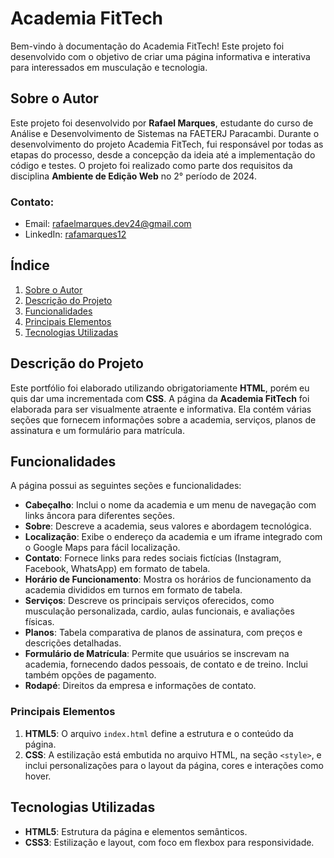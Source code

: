 # Academia FitTech

Bem-vindo à documentação do Academia FitTech! Este projeto foi desenvolvido com o objetivo de criar uma página informativa e interativa para interessados em musculação e tecnologia. 

## Sobre o Autor

Este projeto foi desenvolvido por **Rafael Marques**, estudante do curso de Análise e Desenvolvimento de Sistemas na FAETERJ Paracambi. Durante o desenvolvimento do projeto Academia FitTech, fui responsável por todas as etapas do processo, desde a concepção da ideia até a implementação do código e testes. O projeto foi realizado como parte dos requisitos da disciplina **Ambiente de Edição Web** no 2° período de 2024.

### Contato:

- Email: rafaelmarques.dev24@gmail.com
- LinkedIn: [rafamarques12](https://www.linkedin.com/in/rafamarques12/)

## Índice

1. [Sobre o Autor](#sobre-o-autor)
2. [Descrição do Projeto](#descrição-do-projeto)
3. [Funcionalidades](#funcionalidades)
4. [Principais Elementos](#principais-elementos)
5. [Tecnologias Utilizadas](#tecnologias-utilizadas)

## Descrição do Projeto

Este portfólio foi elaborado utilizando obrigatoriamente **HTML**, porém eu quis dar uma incrementada com **CSS**. A página da **Academia FitTech** foi elaborada para ser visualmente atraente e informativa. Ela contém várias seções que fornecem informações sobre a academia, serviços, planos de assinatura e um formulário para matrícula.


## Funcionalidades

A página possui as seguintes seções e funcionalidades:

- **Cabeçalho**: Inclui o nome da academia e um menu de navegação com links âncora para diferentes seções.
- **Sobre**: Descreve a academia, seus valores e abordagem tecnológica.
- **Localização**: Exibe o endereço da academia e um iframe integrado com o Google Maps para fácil localização.
- **Contato**: Fornece links para redes sociais  fictícias (Instagram, Facebook, WhatsApp) em formato de tabela.
- **Horário de Funcionamento**: Mostra os horários de funcionamento da academia divididos em turnos em formato de tabela.
- **Serviços**: Descreve os principais serviços oferecidos, como musculação personalizada, cardio, aulas funcionais, e avaliações físicas.
- **Planos**: Tabela comparativa de planos de assinatura, com preços e descrições detalhadas.
- **Formulário de Matrícula**: Permite que usuários se inscrevam na academia, fornecendo dados pessoais, de contato e de treino. Inclui também opções de pagamento.
- **Rodapé**: Direitos da empresa e informações de contato.


### Principais Elementos

1. **HTML5**: O arquivo `index.html` define a estrutura e o conteúdo da página.
2. **CSS**: A estilização está embutida no arquivo HTML, na seção `<style>`, e inclui personalizações para o layout da página, cores e interações como hover.


## Tecnologias Utilizadas

- **HTML5**: Estrutura da página e elementos semânticos.
- **CSS3**: Estilização e layout, com foco em flexbox para responsividade.
